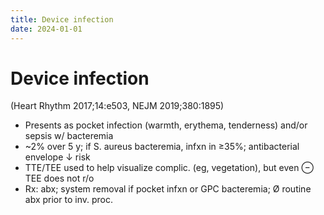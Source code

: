 ```yaml
---
title: Device infection
date: 2024-01-01
---
```

# Device infection


(Heart Rhythm 2017;14:e503, NEJM 2019;380:1895)
* Presents as pocket infection (warmth, erythema, tenderness) and/or sepsis w/ bacteremia
* ~2% over 5 y; if S. aureus bacteremia, infxn in ≥35%; antibacterial envelope ↓ risk
* TTE/TEE used to help visualize complic. (eg, vegetation), but even ⊖ TEE does not r/o
* Rx: abx; system removal if pocket infxn or GPC bacteremia; Ø routine abx prior to inv. proc.
